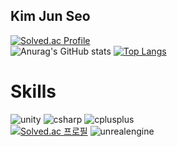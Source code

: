 ## Kim Jun Seo
[![Solved.ac Profile](http://mazassumnida.wtf/api/v2/generate_badge?boj=k99812)](https://solved.ac/k99812/)
<br/>
![Anurag's GitHub stats](https://github-readme-stats.vercel.app/api?username=k99812&show_icons=true&theme=dark)
[![Top Langs](https://github-readme-stats.vercel.app/api/top-langs/?username=k99812&layout=donut)](https://github.com/anuraghazra/github-readme-stats)
<br/>

# Skills
![unity](https://img.shields.io/badge/unity-000000.svg?&style=for-the-badge&logo=unity&logoColor=#000000)
![csharp](https://img.shields.io/badge/csharp-512BD4.svg?&style=for-the-badge&logo=csharp&logoColor=#512BD4)
![cplusplus](https://img.shields.io/badge/cplusplus-00599C.svg?&style=for-the-badge&logo=cplusplus&logoColor=#00599C)
<br/>
[![Solved.ac 프로필](http://mazassumnida.wtf/api/mini/generate_badge?boj=k99812)](https://solved.ac/k99812)
![unrealengine](https://img.shields.io/badge/unrealengine-0E1128.svg?&style=for-the-badge&logo=unrealengine&logoColor=#0E1128)

<!--
**k99812/k99812** is a ✨ _special_ ✨ repository because its `README.md` (this file) appears on your GitHub profile.
